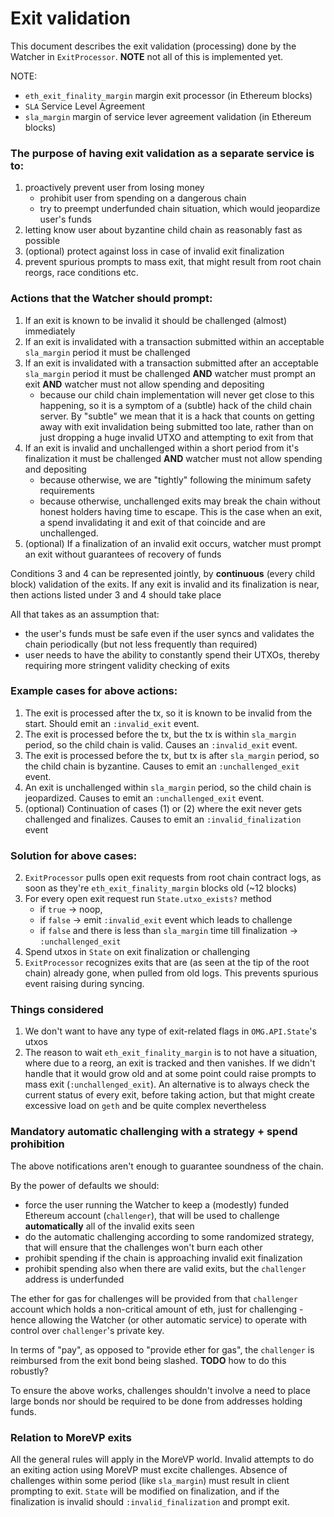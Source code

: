 # Exit validation

This document describes the exit validation (processing) done by the Watcher in `ExitProcessor`.
**NOTE** not all of this is implemented yet.

NOTE:
* `eth_exit_finality_margin` margin exit processor (in Ethereum blocks)
* `SLA` Service Level Agreement
* `sla_margin` margin of service lever agreement validation (in Ethereum blocks)

### The purpose of having exit validation as a separate service is to:
1. proactively prevent user from losing money
    - prohibit user from spending on a dangerous chain
    - try to preempt underfunded chain situation, which would jeopardize user's funds
2. letting know user about byzantine child chain as reasonably fast as possible
4. (optional) protect against loss in case of invalid exit finalization
5. prevent spurious prompts to mass exit, that might result from root chain reorgs, race conditions etc.

### Actions that the Watcher should prompt:
1. If an exit is known to be invalid it should be challenged (almost) immediately
2. If an exit is invalidated with a transaction submitted within an acceptable `sla_margin` period it must be challenged
3. If an exit is invalidated with a transaction submitted after an acceptable `sla_margin` period it must be challenged **AND** watcher must prompt an exit **AND** watcher must not allow spending and depositing
    - because our child chain implementation will never get close to this happening, so it is a symptom of a (subtle) hack of the child chain server.
    By "subtle" we mean that it is a hack that counts on getting away with exit invalidation being submitted too late, rather than on just dropping a huge invalid UTXO and attempting to exit from that
3. If an exit is invalid and unchallenged within a short period from it's finalization it must be challenged **AND** watcher must not allow spending and depositing
    - because otherwise, we are "tightly" following the minimum safety requirements
    - because otherwise, unchallenged exits may break the chain without honest holders having time to escape.
    This is the case when an exit, a spend invalidating it and exit of that coincide and are unchallenged.
4. (optional) If a finalization of an invalid exit occurs, watcher must prompt an exit without guarantees of recovery of funds

Conditions 3 and 4 can be represented jointly, by **continuous** (every child block) validation of the exits.
If any exit is invalid and its finalization is near, then actions listed under 3 and 4 should take place

All that takes as an assumption that:
  - the user's funds must be safe even if the user syncs and validates the chain periodically (but not less frequently than required)
  - user needs to have the ability to constantly spend their UTXOs, thereby requiring more stringent validity checking of exits

### Example cases for above actions:
1. The exit is processed after the tx, so it is known to be invalid from the start. Should emit an `:invalid_exit` event.
2. The exit is processed before the tx, but the tx is within `sla_margin` period, so the child chain is valid.
Causes an `:invalid_exit` event.
3. The exit is processed before the tx, but tx is after `sla_margin` period, so the child chain is byzantine.
Causes to emit an `:unchallenged_exit` event.
3. An exit is unchallenged within `sla_margin` period, so the child chain is jeopardized.
Causes to emit an `:unchallenged_exit` event.
4. (optional) Continuation of cases (1) or (2) where the exit never gets challenged and finalizes.
Causes to emit an `:invalid_finalization` event

### Solution for above cases:
2. `ExitProcessor` pulls open exit requests from root chain contract logs, as soon as they're `eth_exit_finality_margin` blocks old (~12 blocks)
3. For every open exit request run `State.utxo_exists?` method
    * if `true` -> noop,
    * if `false` -> emit `:invalid_exit` event  which leads to challenge
    * if `false` and there is less than `sla_margin` time till finalization -> `:unchallenged_exit`
4. Spend utxos in `State` on exit finalization or challenging
5. `ExitProcessor` recognizes exits that are (as seen at the tip of the root chain) already gone, when pulled from old  logs.
This prevents spurious event raising during syncing.

### Things considered
1. We don't want to have any type of exit-related flags in `OMG.API.State`'s utxos
2. The reason to wait `eth_exit_finality_margin` is to not have a situation, where due to a reorg, an exit is tracked and then vanishes.
If we didn't handle that it would grow old and at some point could raise prompts to mass exit (`:unchallenged_exit`).
An alternative is to always check the current status of every exit, before taking action, but that might create excessive load on `geth` and be quite complex nevertheless

### Mandatory automatic challenging with a strategy + spend prohibition

The above notifications aren't enough to guarantee soundness of the chain.

By the power of defaults we should:
  - force the user running the Watcher to keep a (modestly) funded Ethereum account (`challenger`), that will be used to challenge **automatically** all of the invalid exits seen
  - do the automatic challenging according to some randomized strategy, that will ensure that the challenges won't burn each other
  - prohibit spending if the chain is approaching invalid exit finalization
  - prohibit spending also when there are valid exits, but the `challenger` address is underfunded

The ether for gas for challenges will be provided from that `challenger` account which holds a non-critical amount of eth, just for challenging - hence allowing the Watcher (or other automatic service) to operate with control over `challenger`'s private key.

In terms of "pay", as opposed to "provide ether for gas", the `challenger` is reimbursed from the exit bond being slashed.
**TODO** how to do this robustly?

To ensure the above works, challenges shouldn't involve a need to place large bonds nor should be required to be done from addresses holding funds.

### Relation to MoreVP exits

All the general rules will apply in the MoreVP world.
Invalid attempts to do an exiting action using MoreVP must excite challenges.
Absence of challenges within some period (like `sla_margin`) must result in client prompting to exit.
`State` will be modified on finalization, and if the finalization is invalid should `:invalid_finalization` and prompt exit.
